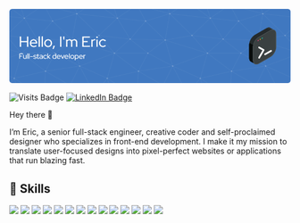 ![Eric's GitHub Banner](./github-header-image.png)

![Visits Badge](https://badges.pufler.dev/visits/ericsandvick/ericsandvick)
[![LinkedIn Badge](https://img.shields.io/badge/LinkedIn-Profile-informational?style=flat&logo=linkedin&logoColor=white&color=0D76A8)](https://www.linkedin.com/in/eric-sandvick-51640571/)


Hey there 👋

I’m Eric, a senior full-stack engineer, creative coder and self-proclaimed designer who specializes in front-end development. I make it my mission to translate user-focused designs into pixel-perfect websites or applications that run blazing fast.

## 💼 Skills

![](https://img.shields.io/badge/Cloud-Azure_Functions-informational?style=flat&logo=Java&logoColor=white&color=4AB197)
![](https://img.shields.io/badge/Cloud-Azure_Data_Factory-informational?style=flat&logo=Java&logoColor=white&color=4AB197)
![](https://img.shields.io/badge/Cloud-Azure-informational?style=flat&logo=Java&logoColor=white&color=4AB197)
![](https://img.shields.io/badge/Cloud-Azure-informational?style=flat&logo=Java&logoColor=white&color=4AB197)
![](https://img.shields.io/badge/Code-html-informational?style=flat&logo=html&logoColor=white&color=4AB197)
![](https://img.shields.io/badge/Code-JavaScript-informational?style=flat&logo=JavaScript&logoColor=white&color=4AB197)
![](https://img.shields.io/badge/Code-Java-informational?style=flat&logo=Java&logoColor=white&color=4AB197)
![](https://img.shields.io/badge/Code-CSharp-informational?style=flat&logo=c-sharp&logoColor=white&color=4AB197)
![](https://img.shields.io/badge/Code-.NET-informational?style=flat&logo=.net&logoColor=white&color=4AB197)
![](https://img.shields.io/badge/Code-MySQL-informational?style=flat&logo=MySQL&logoColor=white&color=4AB197)
![](https://img.shields.io/badge/Style-CSS-informational?style=flat&logo=css3&logoColor=white&color=4AB197)
![](https://img.shields.io/badge/Tools-SonarQube-informational?style=flat&logo=SonarQube&logoColor=white&color=4AB197)
![](https://img.shields.io/badge/Tools-Postman-informational?style=flat&logo=Postman&logoColor=white&color=4AB197)
![](https://img.shields.io/badge/Tools-Jira-informational?style=flat&logo=Jira-Software&logoColor=white&color=4AB197)
